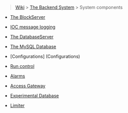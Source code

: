 > [Wiki](Home) > [The Backend System](The-Backend-System) > System components

* [The BlockServer](BlockServer)

* [IOC message logging](Ioc-message-logging)

* [The DatabaseServer](The-DatabaseServer)

* [The MySQL Database](The-MySQL-Database)

* [Configurations] (Configurations)

* [Run control](Run-control)

* [Alarms](Alarms)

* [Access Gateway](Access-Gateway)

* [Experimental Database](Experimental-Database)

* [Limiter](Limiter)

